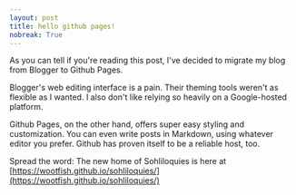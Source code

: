 ```yaml
---
layout: post
title: hello github pages!
nobreak: True
---
```



As you can tell if you're reading this post, I've decided to migrate my blog from Blogger to Github Pages.

Blogger's web editing interface is a pain. Their theming tools weren't as flexible as I wanted. I also don't like relying so heavily on a Google-hosted platform.

Github Pages, on the other hand, offers super easy styling and customization. You can even write posts in Markdown, using whatever editor you prefer. Github has proven itself to be a reliable host, too.

Spread the word: The new home of Sohliloquies is here at [https://wootfish.github.io/sohliloquies/](https://wootfish.github.io/sohliloquies/)
